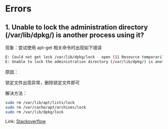 # Errors 

## 1. Unable to lock the administration directory (/var/lib/dpkg/) is another process using it?

现象：尝试使用 apt-get 相关命令时出现如下错误

~~~bash
E: Could not get lock /var/lib/dpkg/lock - open (11 Resource temporarily unavailable)
E: Unable to lock the administration directory (/var/lib/dpkg/) is another process using it?  
~~~

原因：

锁定文件出现异常，删除锁定文件即可

解决方法：

~~~bash
sudo rm /var/lib/apt/lists/lock
sudo rm /var/cache/apt/archives/lock
sudo rm /var/lib/dpkg/lock
~~~

Link: [Stackoverflow](https://askubuntu.com/questions/15433/unable-to-lock-the-administration-directory-var-lib-dpkg-is-another-process)